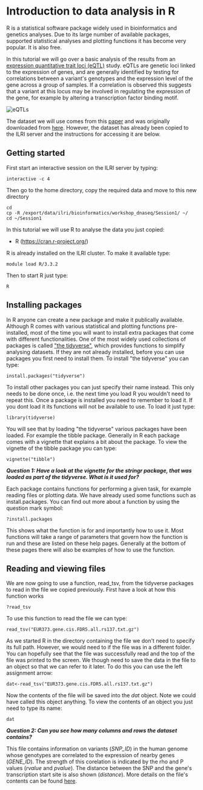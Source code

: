 # Introduction to data analysis in R

R is a statistical software package widely used in bioinformatics and genetics analyses. Due to its large number of available packages, supported statistical analyses and plotting functions it has become very popular. It is also free.

In this tutorial we will go over a basic analysis of the results from an [expression quantitative trait loci (eQTL)](https://en.wikipedia.org/wiki/Expression_quantitative_trait_loci) study. eQTLs are genetic loci linked to the expression of genes, and are generally identified by testing for correlations between a variant's genotypes and the expression level of the gene across a group of samples. If a correlation is observed this suggests that a variant at this locus may be involved in regulating the expression of the gene, for example by altering a transcription factor binding motif.

![eQTLs](https://ars.els-cdn.com/content/image/1-s2.0-S0925443914001112-gr1.jpg)

The dataset we will use comes from this [paper](https://www.ncbi.nlm.nih.gov/pmc/articles/PMC3918453/) and was originally downloaded from [here](https://www.ebi.ac.uk/Tools/geuvadis-das/). However, the dataset has already been copied to the ILRI server and the instructions for accessing it are below.

## Getting started
First start an interactive session on the ILRI server by typing:

```
interactive -c 4
```
Then go to the home directory, copy the required data and move to this new directory
```
cd
cp -R /export/data/ilri/bioinformatics/workshop_dnaseq/Session1/ ~/
cd ~/Session1
```

In this tutorial we will use R to analyse the data you just copied:
*	R (https://cran.r-project.org/)

R is already installed on the ILRI cluster. To make it available type:
```
module load R/3.3.2
```
Then to start R just type:
```
R
```

## Installing packages
In R anyone can create a new package and make it publically available. Although R comes with various statistical and plotting functions pre-installed, most of the time you will want to install extra packages that come with different functionalities. One of the most widely used collections of packages is called ["the tidyverse"](https://www.tidyverse.org/), which provides functions to simplify analysing datasets. 
If they are not already installed, before you can use packages you first need to install them. To install "the tidyverse" you can type:
```
install.packages("tidyverse")
```
To install other packages you can just specify their name instead. This only needs to be done once, i.e. the next time you load R you wouldn't need to repeat this. 
Once a package is installed you need to remember to load it. If you dont load it its functions will not be available to use. To load it just type:
```
library(tidyverse)
```
You will see that by loading "the tidyverse" various packages have been loaded. For example the tibble package. Generally in R each package comes with a vignette that explains a bit about the package. To view the vignette of the tibble package you can type:
```
vignette("tibble")
```
**_Question 1: Have a look at the vignette for the stringr package, that was loaded as part of the tidyverse. What is it used for?_**

Each package contains functions for performing a given task, for example reading files or plotting data. We have already used some functions such as install.packages. You can find out more about a function by using the question mark symbol:
```
?install.packages
```
This shows what the function is for and importantly how to use it. Most functions will take a range of parameters that govern how the function is run and these are listed on these help pages. Generally at the bottom of these pages there will also be examples of how to use the function.

## Reading and viewing files
We are now going to use a function, read_tsv, from the tidyverse packages to read in the file we copied previously. First have a look at how this function works
```
?read_tsv
```
To use this function to read the file we can type:
```
read_tsv("EUR373.gene.cis.FDR5.all.rs137.txt.gz")
```
As we started R in the directory containing the file we don't need to specify its full path. However, we would need to if the file was in a different folder.
You can hopefully see that the file was successfully read and the top of the file was printed to the screen. We though need to save the data in the file to an object so that we can refer to it later. To do this you can use the left assignment arrow:
```
dat<-read_tsv("EUR373.gene.cis.FDR5.all.rs137.txt.gz")
```
Now the contents of the file will be saved into the _dat_ object. Note we could have called this object anything.
To view the contents of an object you just need to type its name:
```
dat
```
**_Question 2: Can you see how many columns and rows the dataset contains?_**

This file contains information on variants (_SNP_ID_) in the human genome whose genotypes are correlated to the expression of nearby genes (_GENE_ID_). The strength of this corelation is indicated by the rho and P values (_rvalue_ and _pvalue_). The distance between the SNP and the gene's transcription start site is also shown (_distance_). More details on the file's contents can be found [here](https://www.ebi.ac.uk/arrayexpress/files/E-GEUV-1/GeuvadisRNASeqAnalysisFiles_README.txt).

